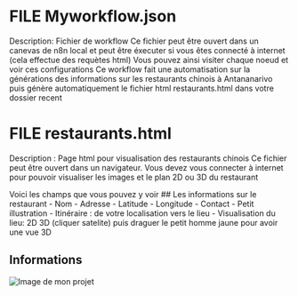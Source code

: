 # FILE Myworkflow.json

Description: Fichier de workflow 
Ce fichier peut être ouvert dans un canevas de n8n local et peut être éxecuter si vous êtes connecté à internet (cela effectue des requètes html)
Vous pouvez ainsi visiter chaque noeud et voir ces configurations
Ce workflow fait une automatisation sur la générations des informations sur les restaurants chinois à Antananarivo puis génère automatiquement le fichier html restaurants.html dans votre dossier recent



# FILE restaurants.html

Description : Page html pour visualisation des restaurants chinois 
Ce fichier peut être ouvert dans un navigateur. Vous devez vous connecter à internet pour pouvoir visualiser les images et le plan 2D ou 3D du restaurant

Voici les champs que vous pouvez y voir
        ## Les informations sur le restaurant
        - Nom
        - Adresse
        - Latitude
        - Longitude
        - Contact
        - Petit illustration
        - Itinéraire : de votre localisation vers le lieu
        - Visualisation du lieu: 2D 3D (cliquer satelite) puis draguer le petit homme jaune pour avoir une vue 3D 

## Informations
![Image de mon projet](./images/image.png)
